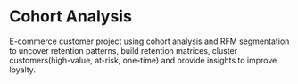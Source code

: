 # Cohort Analysis
E-commerce customer project using cohort analysis and RFM segmentation to uncover retention patterns, build retention matrices, cluster customers(high-value, at-risk, one-time) and provide insights to improve loyalty.
